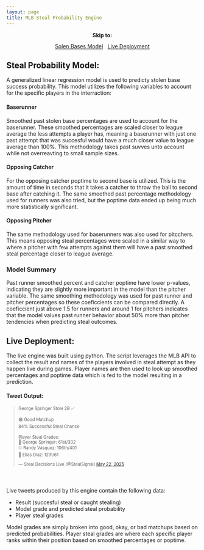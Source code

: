 ```yaml
---
layout: page
title: MLB Steal Probability Engine
---
```


<!-- Wrapper container to center everything -->
<div style="text-align: center; margin-bottom: 24px;">

  <p style="margin-bottom: 12px; font-weight: bold;">Skip to:</p>

  <div style="display: inline-flex; gap: 12px; flex-wrap: wrap; justify-content: center;">
    <a href="#model" style="...">Solen Bases Model</a>
    <a href="#deployment" style="...">Live Deployment</a>
  </div>

</div>



<!-- Stolen Bases Model -->
<h2 id="model">Steal Probability Model:</h2>
A generalized linear regression model is used to predicty stolen base success probability. This model utilizes the following variables to account for the specific players in the interraction:

#### Baserunner
Smoothed past stolen base percentages are used to account for the baserunner. These smoothed percentages are scaled closer to league average the 
less attempts a player has, meaning a baserunner with just one past attempt that was succesful would have a much closer value to league average than 100%.
This methodology takes past suvves unto account while not overreavting to small sample sizes.

#### Opposing Catcher
For the opposing catcher poptime to second base is utilized. This is the amount of time in seconds that it takes a catcher to throw the ball to second base 
after catching it. The same smoothed past percentage methodology used for runners was also tried, but the poptime data ended up being much more statistically significant.

#### Opposing Pitcher
The same methodology used for baserunners was also used for pitcchers. This means opposing steal percentages were scaled in a similar way to where a pitcher with 
few attempts against them will have a past smoothed steal percentage closer to league average.

### Model Summary
Past runner smoothed percent and catcher poptime have lower p-values, indicating they are slightly more important in the model than the pitcher variable. The same smoothing methodology was used for past runner 
and pitcher percentages so these coeficcients can be compared directly. A coeficcient just above 1.5 for runners and around 1 for pitchers indicates that the model values past runner 
behavior about 50% more than pitcher tendencies when predicting steal outcomes.


<!-- Live Deployment -->
<h2 id="deployment">Live Deployment:</h2>
The live engine was built using python. The script leverages the MLB API to collect the result and names of the players involved in steal attempt as they happen live during games. Player names are then used to look up 
smoothed percentages and poptime data which is fed to the model resulting in a prediction.

#### Tweet Output:
  <!-- Tweet Embed -->
  <div style="flex: 1; min-width: 400px;">
    <div style="transform: scale(0.8); transform-origin: top left; width: fit-content;">
      <blockquote class="twitter-tweet">
        <p lang="en" dir="ltr">
          George Springer Stole 2B ✅<br><br>
          🟢 Good Matchup<br>
          84% Successful Steal Chance<br><br>
          Player Steal Grades:<br>
          🏃 George Springer: 61st/302<br>
          ⚾ Randy Vásquez: 106th/401<br>
          🧤 Elias Díaz: 12th/61
        </p>
        &mdash; Steal Decisions Live (@StealSignal) 
        <a href="https://twitter.com/StealSignal/status/1925342409459745182?ref_src=twsrc%5Etfw">May 22, 2025</a>
      </blockquote>
    </div>
    <script async src="https://platform.twitter.com/widgets.js" charset="utf-8"></script>
  </div>
  
Live tweets produced by this engine contain the following data:
- Result (succesful steal or caught stealing)
- Model grade and predicted steal probability
- Player steal grades

Model grades are simply broken into good, okay, or bad matchups based on predicted probabilities. Player steal grades are where each specific player ranks within their position based on smoothed percentages or poptime.
